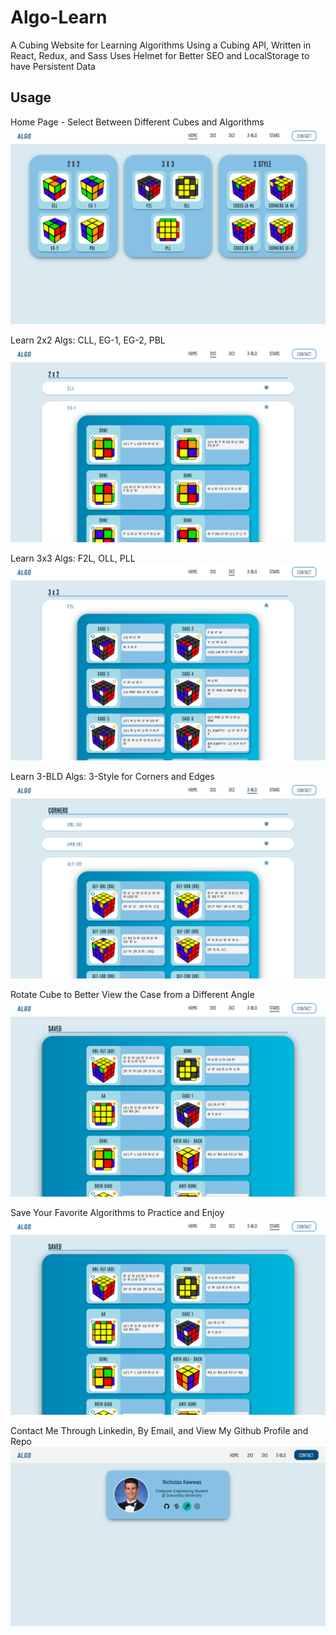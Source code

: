 # Algo-Learn
A Cubing Website for Learning Algorithms Using a Cubing API, Written in React, Redux, and Sass
Uses Helmet for Better SEO and LocalStorage to have Persistent Data

## Usage
Home Page - Select Between Different Cubes and Algorithms\
![home-page](./imgs/homePage.png)

Learn 2x2 Algs: CLL, EG-1, EG-2, PBL\
![sample-2x2-algs](./imgs/sample2x2.png)

Learn 3x3 Algs: F2L, OLL, PLL \
![sample-3x3-algs](./imgs/sample3x3.png)

Learn 3-BLD Algs: 3-Style for Corners and Edges\
![sample-3bld-algs](./imgs/sample3Bld.png)

Rotate Cube to Better View the Case from a Different Angle\
![sample-rotate-algs](./imgs/sampleSaved.png)

Save Your Favorite Algorithms to Practice and Enjoy\
![sample-saved-algs](./imgs/sampleSaved.png)

Contact Me Through Linkedin, By Email, and View My Github Profile and Repo \
![contact-page](./imgs/contactPage.png)